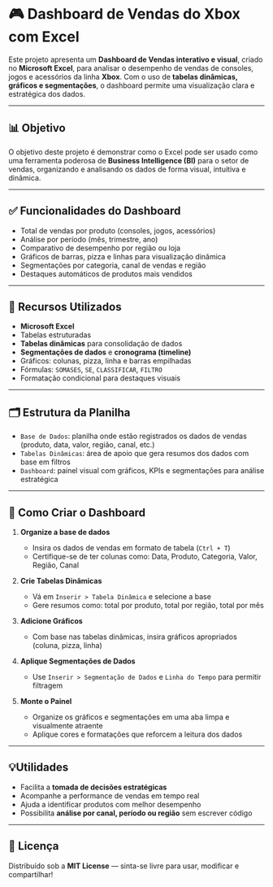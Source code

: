 # 🎮 Dashboard de Vendas do Xbox com Excel

Este projeto apresenta um **Dashboard de Vendas interativo e visual**, criado no **Microsoft Excel**, para analisar o desempenho de vendas de consoles, jogos e acessórios da linha **Xbox**. Com o uso de **tabelas dinâmicas, gráficos e segmentações**, o dashboard permite uma visualização clara e estratégica dos dados.

---

## 📊 Objetivo

O objetivo deste projeto é demonstrar como o Excel pode ser usado como uma ferramenta poderosa de **Business Intelligence (BI)** para o setor de vendas, organizando e analisando os dados de forma visual, intuitiva e dinâmica.

---

## ✅ Funcionalidades do Dashboard

- Total de vendas por produto (consoles, jogos, acessórios)
- Análise por período (mês, trimestre, ano)
- Comparativo de desempenho por região ou loja
- Gráficos de barras, pizza e linhas para visualização dinâmica
- Segmentações por categoria, canal de vendas e região
- Destaques automáticos de produtos mais vendidos

---

## 🧩 Recursos Utilizados

- **Microsoft Excel**
- Tabelas estruturadas
- **Tabelas dinâmicas** para consolidação de dados
- **Segmentações de dados** e **cronograma (timeline)**
- Gráficos: colunas, pizza, linha e barras empilhadas
- Fórmulas: `SOMASES`, `SE`, `CLASSIFICAR`, `FILTRO`
- Formatação condicional para destaques visuais

---

## 🗂️ Estrutura da Planilha

- `Base de Dados`: planilha onde estão registrados os dados de vendas (produto, data, valor, região, canal, etc.)
- `Tabelas Dinâmicas`: área de apoio que gera resumos dos dados com base em filtros
- `Dashboard`: painel visual com gráficos, KPIs e segmentações para análise estratégica

---

## 🚀 Como Criar o Dashboard

1. **Organize a base de dados**
   - Insira os dados de vendas em formato de tabela (`Ctrl + T`)
   - Certifique-se de ter colunas como: Data, Produto, Categoria, Valor, Região, Canal

2. **Crie Tabelas Dinâmicas**
   - Vá em `Inserir > Tabela Dinâmica` e selecione a base
   - Gere resumos como: total por produto, total por região, total por mês

3. **Adicione Gráficos**
   - Com base nas tabelas dinâmicas, insira gráficos apropriados (coluna, pizza, linha)

4. **Aplique Segmentações de Dados**
   - Use `Inserir > Segmentação de Dados` e `Linha do Tempo` para permitir filtragem

5. **Monte o Painel**
   - Organize os gráficos e segmentações em uma aba limpa e visualmente atraente
   - Aplique cores e formatações que reforcem a leitura dos dados

---

## 💡Utilidades

- Facilita a **tomada de decisões estratégicas**
- Acompanhe a performance de vendas em tempo real
- Ajuda a identificar produtos com melhor desempenho
- Possibilita **análise por canal, período ou região** sem escrever código

---

## 📝 Licença

Distribuído sob a **MIT License** — sinta-se livre para usar, modificar e compartilhar!

